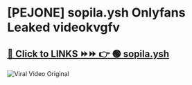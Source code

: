 
 # [PEJONE] sopila.ysh Onlyfans Leaked videokvgfv

## <h2><a href="https://clipsfans.com/sopila.ysh&ref=git">🔗 Click to LINKS ⏩⏩ 👉 🟢 sopila.ysh </a></h2>

<a href="https://clipsfans.com/sopila.ysh&ref=git" rel="nofollow" data-target="animated-image.originalLink"><img src="https://i.ibb.co.com/xMMVF88/686577567.gif" alt="Viral Video Original" style="max-width: 100%; display: inline-block;" data-target="animated-image.originalImage"></a>

